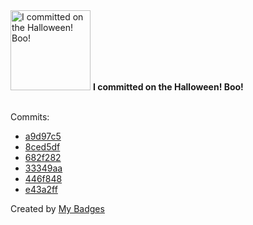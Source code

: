 <img src="https://my-badges.github.io/my-badges/spooky-commit.png" alt="I committed on the Halloween! Boo!" title="I committed on the Halloween! Boo!" width="128">
<strong>I committed on the Halloween! Boo!</strong>
<br><br>

Commits:

- <a href="https://github.com/mmichie/m28/commit/a9d97c5edf0757a9d6a52929f55d4780922cc8bf">a9d97c5</a>
- <a href="https://github.com/mmichie/fishjelly/commit/8ced5dfdeec9865c7cdd652306d3c9cc3355e924">8ced5df</a>
- <a href="https://github.com/mmichie/fishjelly/commit/682f282ef43af6d55040a0e14637a776d6a59849">682f282</a>
- <a href="https://github.com/mmichie/dotfiles/commit/33349aa14a9c73075feb848b8346fe881e5d9378">33349aa</a>
- <a href="https://github.com/mmichie/dotfiles/commit/446f848afd3433c3c69267a16930553e4824f2f2">446f848</a>
- <a href="https://github.com/mmichie/dotfiles/commit/e43a2ff687f3725a14e023d73822e5c640151c9a">e43a2ff</a>


Created by <a href="https://github.com/my-badges/my-badges">My Badges</a>
